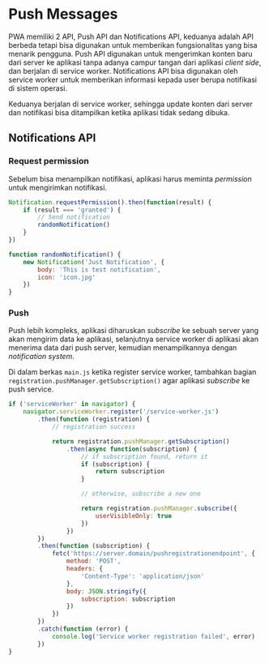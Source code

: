 # Push Messages

PWA memiliki 2 API, Push API dan Notifications API, keduanya adalah API berbeda tetapi bisa digunakan untuk memberikan fungsionalitas yang bisa menarik pengguna. Push API digunakan untuk mengerimkan konten baru dari server ke aplikasi tanpa adanya campur tangan dari aplikasi _client side_, dan berjalan di service worker. Notifications API bisa digunakan oleh service worker untuk memberikan informasi kepada user berupa notifikasi di sistem operasi.

Keduanya berjalan di service worker, sehingga update konten dari server dan notifikasi bisa ditampilkan ketika aplikasi tidak sedang dibuka.

## Notifications API

### Request permission

Sebelum bisa menampilkan notifikasi, aplikasi harus meminta _permission_ untuk mengirimkan notifikasi.

```js
Notification.requestPermission().then(function(result) {
    if (result === 'granted') {
        // Send notification
        randomNotification()
    }
})

function randomNotification() {
    new Notification('Just Notification', {
        body: 'This is test notification',
        icon: 'icon.jpg'
    })
}

```

### Push

Push lebih kompleks, aplikasi diharuskan _subscribe_ ke sebuah server yang akan mengirim data ke aplikasi, selanjutnya service worker di aplikasi akan menerima data dari push server, kemudian menampilkannya dengan _notification system_.

Di dalam berkas `main.js` ketika register service worker, tambahkan bagian `registration.pushManager.getSubscription()` agar aplikasi _subscribe_ ke push service.

```js
if ('serviceWorker' in navigator) {
    navigator.serviceWorker.register('/service-worker.js')
        .then(function (registration) {
            // registration success

            return registration.pushManager.getSubscription()
                .then(async function(subscription) {
                    // if subscription found, return it
                    if (subscription) {
                        return subscription
                    }

                    // otherwise, subscribe a new one

                    return registration.pushManager.subscribe({
                        userVisibleOnly: true
                    })
                })
        })
        .then(function (subscription) {
            fetc('https://server.domain/pushregistrationendpoint', {
                method: 'POST',
                headers: {
                    'Content-Type': 'application/json'
                },
                body: JSON.stringify({
                    subscription: subscription
                })
            })
        })
        .catch(function (error) {
            console.log('Service worker registration failed', error)
        })
}
```